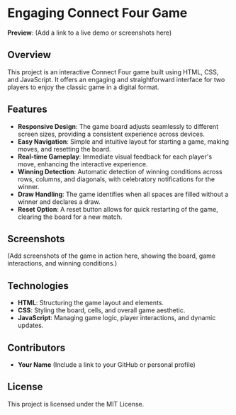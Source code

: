 # Engaging Connect Four Game

**Preview**: (Add a link to a live demo or screenshots here)

## Overview

This project is an interactive Connect Four game built using HTML, CSS, and JavaScript. It offers an engaging and straightforward interface for two players to enjoy the classic game in a digital format.

## Features

- **Responsive Design**: The game board adjusts seamlessly to different screen sizes, providing a consistent experience across devices.
- **Easy Navigation**: Simple and intuitive layout for starting a game, making moves, and resetting the board.
- **Real-time Gameplay**: Immediate visual feedback for each player's move, enhancing the interactive experience.
- **Winning Detection**: Automatic detection of winning conditions across rows, columns, and diagonals, with celebratory notifications for the winner.
- **Draw Handling**: The game identifies when all spaces are filled without a winner and declares a draw.
- **Reset Option**: A reset button allows for quick restarting of the game, clearing the board for a new match.

## Screenshots

(Add screenshots of the game in action here, showing the board, game interactions, and winning conditions.)

## Technologies

- **HTML**: Structuring the game layout and elements.
- **CSS**: Styling the board, cells, and overall game aesthetic.
- **JavaScript**: Managing game logic, player interactions, and dynamic updates.

## Contributors

- **Your Name** (Include a link to your GitHub or personal profile)

## License

This project is licensed under the MIT License.

